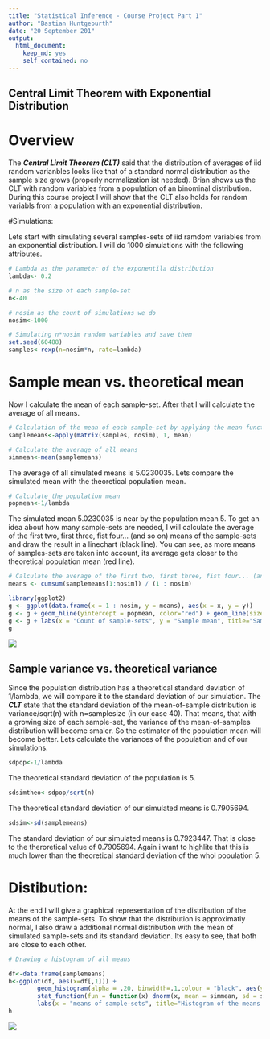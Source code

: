 ```yaml
---
title: "Statistical Inference - Course Project Part 1"
author: "Bastian Huntgeburth"
date: "20 September 201"
output: 
  html_document: 
    keep_md: yes
    self_contained: no
---
```




## Central Limit Theorem with Exponential Distribution


# Overview

The ***Central Limit Theorem (CLT)*** said that the distribution of averages of iid random varianbles looks like that of a standard normal distribution as the sample size grows (properly normalization ist needed). Brian shows us the CLT with random variables from a population of an binominal distribution.
During this course project I will show that the CLT also holds for random variabls from a population with an exponential distribution.

#Simulations:

Lets start with simulating several samples-sets of iid ramdom variables from an exponential distribution. I will do 1000 simulations with the following attributes.
  
  

```r
# Lambda as the parameter of the exponentila distribution
lambda<- 0.2

# n as the size of each sample-set
n<-40

# nosim as the count of simulations we do
nosim<-1000

# Simulating n*nosim random variables and save them 
set.seed(60488)
samples<-rexp(n=nosim*n, rate=lambda)
```

# Sample mean vs. theoretical mean
Now I calculate the mean of each sample-set. After that I will calculate the average of all means.



```r
# Calculation of the mean of each sample-set by applying the mean function to each row of the matrix.
samplemeans<-apply(matrix(samples, nosim), 1, mean)

# Calculate the average of all means
simmean<-mean(samplemeans)
```

The average of all simulated means is 5.0230035. 
Lets compare the simulated mean with the theoretical population mean.


```r
# Calculate the population mean
popmean<-1/lambda
```

The simulated mean 5.0230035 is near by the population mean 5. To get an idea about how many sample-sets are needed, I will calculate the average of the first two, first three, fist four... (and so on) means of the sample-sets and draw the result in a linechart (black line). You can see, as more means of samples-sets are taken into account, its average gets closer to the theoretical population mean (red line).


```r
# Calculate the average of the first two, first three, fist four... (and so on) averages
means <- cumsum(samplemeans[1:nosim]) / (1 : nosim)

library(ggplot2)
g <- ggplot(data.frame(x = 1 : nosim, y = means), aes(x = x, y = y))
g <- g + geom_hline(yintercept = popmean, color="red") + geom_line(size = 1, color='black')
g <- g + labs(x = "Count of sample-sets", y = "Sample mean", title="Sample mean as a function of the number of sample-sets")
g
```

![](/Data-Science-Portfolio/images/project122_c4-1.png)<!-- -->



## Sample variance vs. theoretical variance

Since the population distribution has a theoretical standard deviation of 1/lambda, we will compare it to the standard deviation of our simulation. The ***CLT*** state that the standard deviation of the mean-of-sample distribution is variance/sqrt(n) with n=samplesize (in our case 40). That means, that with a growing size of each sample-set, the variance of the mean-of-samples distribution will become smaler. So the estimator of the population mean will become better. Lets calculate the variances of the population and of our simulations. 


```r
sdpop<-1/lambda
```

The theoretical standard deviation of the population is 5.


```r
sdsimtheo<-sdpop/sqrt(n)
```

The theoretical standard deviation of our simulated means is 0.7905694.


```r
sdsim<-sd(samplemeans)
```

The standard deviation of our simulated means is 0.7923447. That is close to the theroretical value of 0.7905694. Again i want to highlite that this is much lower than the theoretical standard deviation of the whol population 5.


# Distibution:

At the end I will give a graphical representation of the distribution of the means of the sample-sets. To show that the distribution is approximatly normal, I also draw a additional normal distribution with the mean of simulated sample-sets and its standard deviation. Its easy to see, that both are close to each other.


```r
# Drawing a histogram of all means

df<-data.frame(samplemeans)
h<-ggplot(df, aes(x=df[,1])) + 
        geom_histogram(alpha = .20, binwidth=.1,colour = "black", aes(y = ..density..)) +
        stat_function(fun = function(x) dnorm(x, mean = simmean, sd = sdsim)) +
        labs(x = "means of sample-sets", title="Histogram of the means of simulated sample-sets")
h
```

![](/Data-Science-Portfolio/images/project122_c8-1.png)<!-- -->


